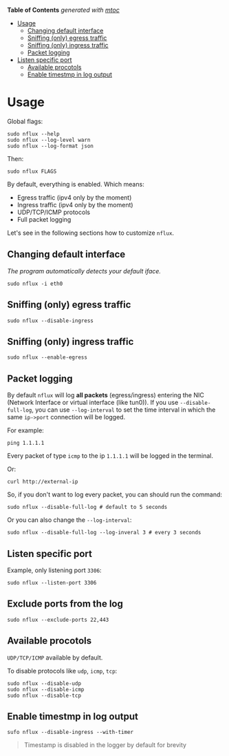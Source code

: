 <!-- START OF TOC !DO NOT EDIT THIS CONTENT MANUALLY-->
**Table of Contents**  *generated with [mtoc](https://github.com/containerscrew/mtoc)*
- [Usage](#usage)
  - [Changing default interface](#changing-default-interface)
  - [Sniffing (only) egress traffic](#sniffing-only-egress-traffic)
  - [Sniffing (only) ingress traffic](#sniffing-only-ingress-traffic)
  - [Packet logging](#packet-logging)
- [Listen specific port](#listen-specific-port)
  - [Available procotols](#available-procotols)
  - [Enable timestmp in log output](#enable-timestmp-in-log-output)
<!-- END OF TOC -->
# Usage

Global flags:

```shell
sudo nflux --help
sudo nflux --log-level warn
sudo nflux --log-format json
```

Then:

```shell
sudo nflux FLAGS
```

By default, everything is enabled. Which means:

- Egress traffic (ipv4 only by the moment)
- Ingress traffic (ipv4 only by the moment)
- UDP/TCP/ICMP protocols
- Full packet logging

Let's see in the following sections how to customize `nflux`.

## Changing default interface

_The program automatically detects your default iface._

```shell
sudo nflux -i eth0
```

## Sniffing (only) egress traffic

```shell
sudo nflux --disable-ingress
```

## Sniffing (only) ingress traffic

```shell
sudo nflux --enable-egress
```

## Packet logging

By default `nflux` will log **all packets** (egress/ingress) entering the NIC (Network Interface or virtual interface (like tun0)). If you use `--disable-full-log`, you can use `--log-interval` to set the time interval in which the same `ip->port` connection will be logged.

For example:

```shell
ping 1.1.1.1
```

Every packet of type `icmp` to the ip `1.1.1.1` will be logged in the terminal.

Or:

```shell
curl http://external-ip
```

So, if you don't want to log every packet, you can should run the command:

```shell
sudo nflux --disable-full-log # default to 5 seconds
```

Or you can also change the `--log-interval`:

```shell
sudo nflux --disable-full-log --log-inveral 3 # every 3 seconds
```

## Listen specific port

Example, only listening port `3306`:

```shell
sudo nflux --listen-port 3306
```

## Exclude ports from the log

```shell
sudo nflux --exclude-ports 22,443
```

## Available procotols

`UDP/TCP/ICMP` available by default.

To disable protocols like `udp`, `icmp`, `tcp`:

```shell
sudo nflux --disable-udp
sudo nflux --disable-icmp
sudo nflux --disable-tcp
```

## Enable timestmp in log output

```shell
sufo nflux --disable-ingress --with-timer
```

> Timestamp is disabled in the logger by default for brevity
